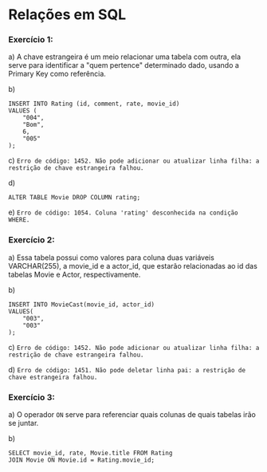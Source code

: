 # Relações em SQL

### Exercício 1:

a) A chave estrangeira é um meio relacionar uma tabela com outra, ela serve para identificar a "quem pertence" determinado dado, usando a Primary Key como referência.

b) 
```
INSERT INTO Rating (id, comment, rate, movie_id)
VALUES (
	"004",
    "Bom",
    6,
    "005"
);
```

c) `Erro de código: 1452. Não pode adicionar ou atualizar linha filha: a restrição de chave estrangeira falhou.`

d) 
```
ALTER TABLE Movie DROP COLUMN rating;
```

e) `Erro de código: 1054. Coluna 'rating' desconhecida na condição WHERE.`

### Exercício 2:

a) Essa tabela possui como valores para coluna duas variáveis VARCHAR(255), a movie_id e a actor_id, que estarão relacionadas ao id das tabelas Movie e Actor, respectivamente.

b)
```
INSERT INTO MovieCast(movie_id, actor_id)
VALUES(
	"003",
    "003"
);
```

c) `Erro de código: 1452. Não pode adicionar ou atualizar linha filha: a restrição de chave estrangeira falhou.`

d) `Erro de código: 1451. Não pode deletar linha pai: a restrição de chave estrangeira falhou.`


### Exercício 3:

a) O operador `ON` serve para referenciar quais colunas de quais tabelas irão se juntar.

b) 
```
SELECT movie_id, rate, Movie.title FROM Rating
JOIN Movie ON Movie.id = Rating.movie_id;
```
